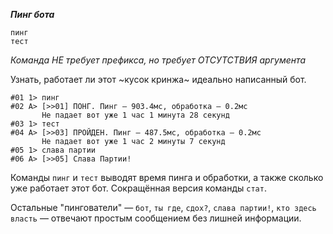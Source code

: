 *__Пинг бота__*

```
пинг
тест
```

_Команда НЕ требует префикса, но требует ОТСУТСТВИЯ аргумента_

Узнать, работает ли этот ~кусок кринжа~ идеально написанный бот.

```
#01 1> пинг
#02 A> [>>01] ПОНГ. Пинг — 903.4мс, обработка — 0.2мс
       Не падает вот уже 1 час 1 минута 28 секунд
#03 1> тест
#04 A> [>>03] ПРОЙДЕН. Пинг — 487.5мс, обработка — 0.2мс
       Не падает вот уже 1 час 2 минуты 7 секунд
#05 1> слава партии
#06 A> [>>05] Слава Партии!
```

Команды `пинг` и `тест` выводят время пинга и обработки, а также сколько уже работает этот бот. Сокращённая версия команды `стат`.

Остальные "пингователи" — `бот`, `ты где`, `сдох?`, `слава партии!`, `кто здесь власть` — отвечают простым сообщением без лишней информации.

